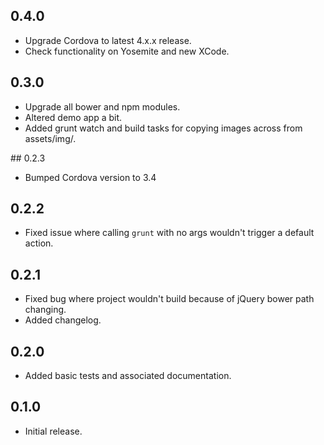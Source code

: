 ## 0.4.0
 - Upgrade Cordova to latest 4.x.x release.
 - Check functionality on Yosemite and new XCode.

## 0.3.0
 - Upgrade all bower and npm modules.
 - Altered demo app a bit.
 - Added grunt watch and build tasks for copying images across from assets/img/.

## 0.2.3
 - Bumped Cordova version to 3.4

## 0.2.2
 - Fixed issue where calling `grunt` with no args wouldn't trigger a default action.

## 0.2.1
 - Fixed bug where project wouldn't build because of jQuery bower path changing.
 - Added changelog.

## 0.2.0
 - Added basic tests and associated documentation.

## 0.1.0
 - Initial release.